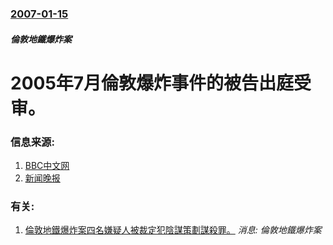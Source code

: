 ### [2007-01-15](/news/2007/01/15/index.md)

##### 倫敦地鐵爆炸案
# 2005年7月倫敦爆炸事件的被告出庭受审。




### 信息来源:

1. [BBC中文网](http://news.bbc.co.uk/chinese/simp/hi/newsid_6260000/newsid_6262300/6262395.stm)
2. [新闻晚报](http://news.xinhuanet.com/world/2007-01/16/content_5612555.htm)

### 有关:

1. [倫敦地鐵爆炸案四名嫌疑人被裁定犯陰謀策劃謀殺罪。](/news/2007/07/10/倫敦地鐵爆炸案四名嫌疑人被裁定犯陰謀策劃謀殺罪.md) _消息: 倫敦地鐵爆炸案_
